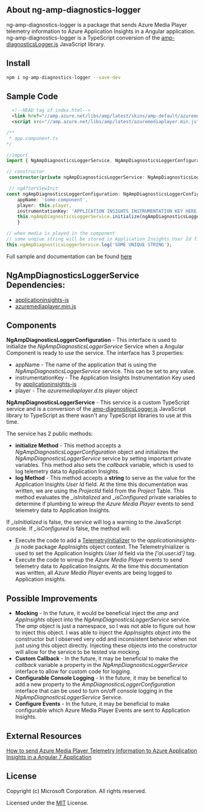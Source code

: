 ## About ng-amp-diagnostics-logger

ng-amp-diagnostics-logger is a package that sends Azure Media Player telemetry information to Azure Application Insights in a Angular application.  ng-amp-diagnostics-logger is a TypeScript conversion of the [amp-diagnosticsLogger.js](https://github.com/Azure-Samples/media-services-javascript-azure-media-player-diagnostic-logger-plugin/blob/master/amp-diagnosticsLogger.js) JavaScript library.

## Install

```bash
npm i ng-amp-diagnostics-logger --save-dev
```

## Sample Code
```html 
  <!--HEAD tag of index.html-->
  <link href="//amp.azure.net/libs/amp/latest/skins/amp-default/azuremediaplayer.min.css" rel="stylesheet">
  <script src="//amp.azure.net/libs/amp/latest/azuremediaplayer.min.js"></script>   
```

```typescript
/**
 * app.component.ts
*/

//import
import { NgAmpDiagnosticsLoggerService, NgAmpDiagnosticsLoggerConfiguration } from 'ng-amp-diagnostics-logger'

// constructor
 constructor(private ngAmpDiagnosticsLoggerService: NgAmpDiagnosticsLoggerService) { }

 // ngAfterViewInit
const ngAmpDiagnosticsLoggerConfiguration: NgAmpDiagnosticsLoggerConfiguration =  {
    appName: 'some-component',
    player: this.player,
    instrumentationKey: 'APPLICATION INSIGHTS INSTRUMENTATION KEY HERE'};
    this.ngAmpDiagnosticsLoggerService.initialize(ngAmpDiagnosticsLoggerConfiguration); 
    }

// when media is played in the component
// some unqiue string will be stored in Application Insights User Id field
this.ngAmpDiagnosticsLoggerService.log('SOME UNIQUE STRING');    
```

Full sample and documentation can be found [here](https://github.com/michaeldeongreen/ng-amp-diagnostics-logger/tree/master/projects/ng-amp-diagnostics-logger/samples/angular-amp-appinsights-demo)

## NgAmpDiagnosticsLoggerService Dependencies:
* [applicationinsights-js](https://www.npmjs.com/package/applicationinsights-js)
* [azuremediaplayer.min.js](https://amp.azure.net/libs/amp/latest/azuremediaplayer.min.js)

## Components

**NgAmpDiagnosticsLoggerConfiguration** - This interface is used to initialize the *NgAmpDiagnosticsLoggerService* Service when a Angular Component is ready to use the service.  The interface has 3 properties:

* appName - The name of the application that is using the *NgAmpDiagnosticsLoggerService* service.  This can be set to any value.
* instrumentationKey - The Application Insights Instrumentation Key used by [applicationinsights-js](https://www.npmjs.com/package/applicationinsights-js)
* player - The *azuremediaplayer.d.ts* player object


**NgAmpDiagnosticsLoggerService**  - This service is a custom TypeScript service and is a conversion of the [amp-diagnosticsLogger.js](https://github.com/Azure-Samples/media-services-javascript-azure-media-player-diagnostic-logger-plugin/blob/master/amp-diagnosticsLogger.js) JavaScript library to TypeScript as there wasn't any TypeScript libraries to use at this time.


The service has 2 public methods:
* **initialize Method** - This method accepts a *NgAmpDiagnosticsLoggerConfiguration* object and initializes the *NgAmpDiagnosticsLoggerService* service by setting important private variables.  This method also sets the *callback* variable, which is used to log telemetry data to Application Insights.
* **log Method** - This method accepts a **string** to serve as the value for the Application Insights *User Id* field.  At the time this documentation was written, we are using the *ProjectId* field from the *Project* Table. This method evaluates the *_isInitalized* and *_isConfigured* private variables to determine if plumbing to wireup the *Azure Media Player* events to send telemetry data to Application Insights.

If *_isInitialized* is false, the service will log a warning to the JavaScript console.  If *_isConfigured* is false,  the method will:
* Execute the code to add a [TelemetryInitializer](https://github.com/Microsoft/ApplicationInsights-JS/blob/master/API-reference.md) to the *applicationinsights-js* node package AppInsights object context.  The TelemetryInializer is used to set the Application Insights *User Id* field via the *['ai.user.id']* tag.
* Execute the code to wireup the *Azure Media Player* events to send telemetry data to Application Insights.  At the time this documentation was written, all *Azure Media Player* events are being logged to Application insights.

## Possible Improvements
* **Mocking** - In the future, it would be beneficial inject the *amp* and *AppInsights* object into the *NgAmpDiagnosticsLoggerService* service.  The *amp* object is just a namespace, so I was not able to figure out how to inject this object.  I was able to inject the *AppInsights* object into the constructor but I observed very odd and inconsistent behavior when not just using this object directly.  Injecting these objects into the constructor will allow for the service to be tested via mocking.
* **Custom Callback** - In the future, it may be beneficial to make the *callback* variable a property in the *NgAmpDiagnosticsLoggerService* interface to allow for custom code for logging.
* **Configurable Console Logging** - In the future, it may be benefical to add a new property to the *AmpDiagnosticsLoggerConfiguration* interface that can be used to turn on/off console logging in the *NgAmpDiagnosticsLoggerService* Service.  
* **Configure Events** - In the future, it may be beneficial to make configurable which Azure Media Player Events are sent to Application Insights.

## External Resources
[How to send Azure Media Player Telemetry Information to Azure Application Insights in a Angular 7 Application](https://blog.michaeldeongreen.com/post/how-to-send-azure-media-player-telemetry-information-to-azure-application-insights-in-a-angular-7-application)

## License

Copyright (c) Microsoft Corporation. All rights reserved.

Licensed under the [MIT](https://github.com/michaeldeongreen/ng-amp-diagnostics-logger/blob/master/projects/ng-amp-diagnostics-logger/LICENSE.txt) License.